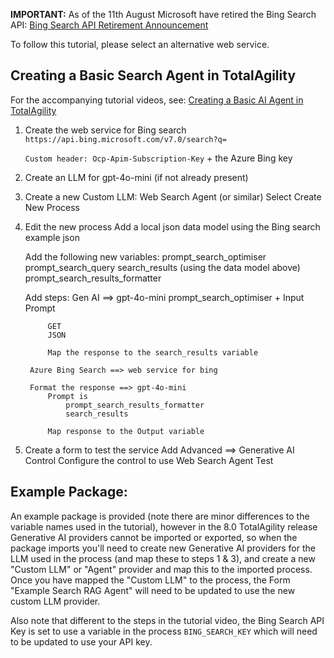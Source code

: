 **IMPORTANT:** As of the 11th August Microsoft have retired the Bing Search API:
[Bing Search API Retirement Announcement](https://learn.microsoft.com/en-us/lifecycle/announcements/bing-search-api-retirement)

To follow this tutorial, please select an alternative web service.



## Creating a Basic Search Agent in TotalAgility ##
For the accompanying tutorial videos, see:
[Creating a Basic AI Agent in TotalAgility](https://www.tungstendemocenter.com/items/creating-a-basic-ai-agent-in-totalagility)

1. Create the web service for Bing search
    ```https://api.bing.microsoft.com/v7.0/search?q=```

    ```Custom header: Ocp-Apim-Subscription-Key``` + the Azure Bing key

2. Create an LLM for gpt-4o-mini (if not already present)

3. Create a new Custom LLM: Web Search Agent (or similar)
    Select Create New Process

4. Edit the new process
    Add a local json data model using the Bing search example json

    Add the following new variables:
        prompt_search_optimiser
        prompt_search_query
        search_results (using the data model above)
        prompt_search_results_formatter

    Add steps:
        Gen AI ==> gpt-4o-mini
            prompt_search_optimiser + Input Prompt

            GET
            JSON

            Map the response to the search_results variable
        
        Azure Bing Search ==> web service for bing

        Format the response ==> gpt-4o-mini
            Prompt is  
                prompt_search_results_formatter
                search_results

            Map response to the Output variable

5. Create a form to test the service
        Add Advanced ==> Generative AI Control
        Configure the control to use Web Search Agent
        Test

## Example Package:
An example package is provided (note there are minor differences to the variable names used in the tutorial), however in the 8.0 TotalAgility release Generative AI providers cannot be imported or exported, so when the package imports you'll need to create new Generative AI providers for the LLM used in the process (and map these to steps 1 & 3), and create a new "Custom LLM" or "Agent" provider and map this to the imported process. Once you have mapped the "Custom LLM" to the process, the Form "Example Search RAG Agent" will need to be updated to use the new custom LLM provider.

Also note that different to the steps in the tutorial video, the Bing Search API Key is set to use a variable in the process ```BING_SEARCH_KEY``` which will need to be updated to use your API key. 
